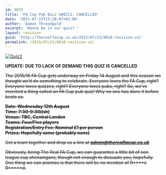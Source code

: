 ```yaml
---
id: 9035
title: 'FA Cup Pub Quiz &#8211; CANCELLED'
date: '2015-07-23T13:28:07+01:00'
author: 'Damon Threadgold'
excerpt: 'Wanna be in our quiz? '
layout: revision
guid: 'http://therealfacup.co.uk/2015/07/23/9018-revision-v1/'
permalink: /2015/07/23/9018-revision-v1/
---
```


[![Quiz2](http://therealfacup.co.uk/wp-content/uploads/2015/07/Quiz2-1024x646.jpg)](http://therealfacup.co.uk/2015/07/08/fa-cup-pub-quiz/quiz2/)

**UPDATE: DUE TO LACK OF DEMAND THIS QUIZ IS CANCELLED**

<del>The 2015/16 FA Cup gets underway on Friday 14 August and this season we thought we’d do something to celebrate. Everyone loves the FA Cup, right? Everyone loves quizzes, right? Everyone loves pubs, right? So, we’ve invented a thing called an FA Cup pub quiz! Why no one has done it before beats us.</del>

<del>**Date: Wednesday 12th August**</del>  
<del>  **Time: 7:30-9:30(ish)**</del>  
<del>  **Venue: TBC, Central London**</del>  
<del>  **Teams: Four/Five players**</del>  
<del>  **Registration/Entry Fee: Nominal £1 per person**</del>  
<del>  **Prizes: Hopefully some (probably none)**</del>

<del>Get a team together and drop us a line at ***admin@therealfacup.co.uk***</del>

<del>Obviously, being The Real FA Cup, we can guarantee a little bit of non league cup shenanigans, though not enough to dissuade you, hopefully. One thing we can promise is that there will be no mention of R\*\*\*\*e R\*\*\*\*\*d.</del>